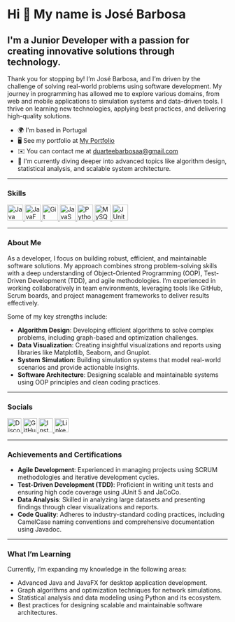 # Hi 👋 My name is José Barbosa  

I'm a Junior Developer with a passion for creating innovative solutions through technology.  
--------------------

Thank you for stopping by! I’m José Barbosa, and I’m driven by the challenge of solving real-world problems using software development. My journey in programming has allowed me to explore various domains, from web and mobile applications to simulation systems and data-driven tools. I thrive on learning new technologies, applying best practices, and delivering high-quality solutions.

* 🌍  I'm based in Portugal  
* 🖥️  See my portfolio at [My Portfolio](https://portfolio-react-js-eight.vercel.app/)   
* ✉️  You can contact me at [duarteebarbosaa@gmail.com](mailto:duarteebarbosaa@gmail.com)  
* 🧠  I'm currently diving deeper into advanced topics like algorithm design, statistical analysis, and scalable system architecture.

---

### Skills  

<p align="left">
  <a href="https://www.java.com/"  target="_blank" rel="noreferrer">
    <img src="https://raw.githubusercontent.com/danielcranney/readme-generator/main/public/icons/skills/java-colored.svg"  width="36" height="36" alt="Java" />
  </a>
  <a href="https://openjfx.io/"  target="_blank" rel="noreferrer">
    <img src="https://raw.githubusercontent.com/danielcranney/readme-generator/main/public/icons/skills/javafx-colored.svg"  width="36" height="36" alt="JavaFX" />
  </a>
  <a href="https://git-scm.com/"  target="_blank" rel="noreferrer">
    <img src="https://raw.githubusercontent.com/danielcranney/readme-generator/main/public/icons/skills/git-colored.svg"  width="36" height="36" alt="Git" />
  </a>
  <a href="https://developer.mozilla.org/en-US/docs/Web/JavaScript"  target="_blank" rel="noreferrer">
    <img src="https://raw.githubusercontent.com/danielcranney/readme-generator/main/public/icons/skills/javascript-colored.svg"  width="36" height="36" alt="JavaScript" />
  </a>
  <a href="https://www.python.org/"  target="_blank" rel="noreferrer">
    <img src="https://raw.githubusercontent.com/danielcranney/readme-generator/main/public/icons/skills/python-colored.svg"  width="36" height="36" alt="Python" />
  </a>
  <a href="https://www.mysql.com/"  target="_blank" rel="noreferrer">
    <img src="https://raw.githubusercontent.com/danielcranney/readme-generator/main/public/icons/skills/mysql-colored.svg"  width="36" height="36" alt="MySQL" />
  </a>
  <a href="https://junit.org/junit5/"  target="_blank" rel="noreferrer">
    <img src="https://raw.githubusercontent.com/danielcranney/readme-generator/main/public/icons/skills/junit-colored.svg"  width="36" height="36" alt="JUnit" />
  </a>
</p>

---

### About Me  

As a developer, I focus on building robust, efficient, and maintainable software solutions. My approach combines strong problem-solving skills with a deep understanding of Object-Oriented Programming (OOP), Test-Driven Development (TDD), and agile methodologies. I’m experienced in working collaboratively in team environments, leveraging tools like GitHub, Scrum boards, and project management frameworks to deliver results effectively.

Some of my key strengths include:
- **Algorithm Design**: Developing efficient algorithms to solve complex problems, including graph-based and optimization challenges.
- **Data Visualization**: Creating insightful visualizations and reports using libraries like Matplotlib, Seaborn, and Gnuplot.
- **System Simulation**: Building simulation systems that model real-world scenarios and provide actionable insights.
- **Software Architecture**: Designing scalable and maintainable systems using OOP principles and clean coding practices.

---

### Socials  

<p align="left">
  <a href="https://discord.com/users/386845066657792001"  target="_blank" rel="noreferrer">
    <img src="https://raw.githubusercontent.com/danielcranney/readme-generator/main/public/icons/socials/discord.svg"  width="32" height="32" alt="Discord" />
  </a>
  <a href="https://github.com/duarteebarbosaa"  target="_blank" rel="noreferrer">
    <img src="https://raw.githubusercontent.com/danielcranney/readme-generator/main/public/icons/socials/github.svg"  width="32" height="32" alt="GitHub" />
  </a>
  <a href="http://www.instagram.com/_duartebarbosa_" target="_blank" rel="noreferrer">
    <img src="https://raw.githubusercontent.com/danielcranney/readme-generator/main/public/icons/socials/instagram.svg"  width="32" height="32" alt="Instagram" />
  </a>
  <a href="https://www.linkedin.com/in/duarte-barbosa-0a806519b/"  target="_blank" rel="noreferrer">
    <img src="https://raw.githubusercontent.com/danielcranney/readme-generator/main/public/icons/socials/linkedin.svg"  width="32" height="32" alt="LinkedIn" />
  </a>
</p>

---

### Achievements and Certifications  

- **Agile Development**: Experienced in managing projects using SCRUM methodologies and iterative development cycles.  
- **Test-Driven Development (TDD)**: Proficient in writing unit tests and ensuring high code coverage using JUnit 5 and JaCoCo.  
- **Data Analysis**: Skilled in analyzing large datasets and presenting findings through clear visualizations and reports.  
- **Code Quality**: Adheres to industry-standard coding practices, including CamelCase naming conventions and comprehensive documentation using Javadoc.  

---

### What I’m Learning  

Currently, I’m expanding my knowledge in the following areas:
- Advanced Java and JavaFX for desktop application development.  
- Graph algorithms and optimization techniques for network simulations.  
- Statistical analysis and data modeling using Python and its ecosystem.  
- Best practices for designing scalable and maintainable software architectures.  

